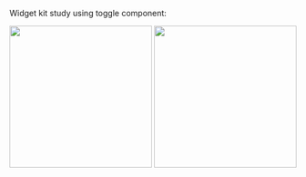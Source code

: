Widget kit study using toggle component:

<img src="https://github.com/lidiomar/WidgetKit-lamp-study/assets/10325730/88cd22f8-5ee8-453d-9e7d-2d850ac9ecac" width="250"/>
<img src="https://github.com/lidiomar/WidgetKit-lamp-study/assets/10325730/30dfefaa-b6b4-4ca2-ba9a-ff39dfc141bd" width="250"/>
